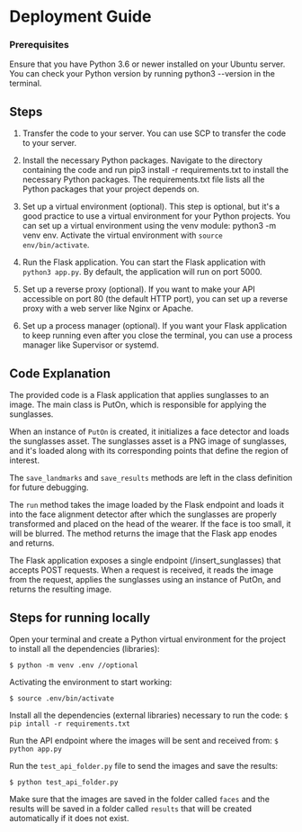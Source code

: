 # Deployment Guide
### Prerequisites
Ensure that you have Python 3.6 or newer installed on your Ubuntu server. You can check your Python version by running python3 --version in the terminal.

## Steps
1. Transfer the code to your server. You can use SCP to transfer the code to your server.

2. Install the necessary Python packages. Navigate to the directory containing the code and run pip3 install -r requirements.txt to install the necessary Python packages. The requirements.txt file lists all the Python packages that your project depends on.

3. Set up a virtual environment (optional). This step is optional, but it's a good practice to use a virtual environment for your Python projects. You can set up a virtual environment using the venv module: python3 -m venv env. Activate the virtual environment with `source env/bin/activate`.

4. Run the Flask application. You can start the Flask application with `python3 app.py`. By default, the application will run on port 5000.

5. Set up a reverse proxy (optional). If you want to make your API accessible on port 80 (the default HTTP port), you can set up a reverse proxy with a web server like Nginx or Apache.

6. Set up a process manager (optional). If you want your Flask application to keep running even after you close the terminal, you can use a process manager like Supervisor or systemd.

## Code Explanation
The provided code is a Flask application that applies sunglasses to an image. The main class is PutOn, which is responsible for applying the sunglasses.

When an instance of `PutOn` is created, it initializes a face detector and loads the sunglasses asset. The sunglasses asset is a PNG image of sunglasses, and it's loaded along with its corresponding points that define the region of interest.

The `save_landmarks` and `save_results` methods are left in the class definition for future debugging. 

The `run` method takes the image loaded by the Flask endpoint and loads it into the face alignment detector after which the sunglasses are properly transformed and placed on the head of the wearer. If the face is too small, it will be blurred. The method returns the image that the Flask app enodes and returns. 

The Flask application exposes a single endpoint (/insert_sunglasses) that accepts POST requests. When a request is received, it reads the image from the request, applies the sunglasses using an instance of PutOn, and returns the resulting image.

## Steps for running locally
Open your terminal and create a Python virtual environment for the project to install all the dependencies (libraries):

`$ python -m venv .env //optional`

Activating the environment to start working: 

`$ source .env/bin/activate `

Install all the dependencies (external libraries) necessary to run the code: 
`$ pip intall -r requirements.txt `

Run the API endpoint where the images will be sent and received from: 
`$ python app.py`

Run the `test_api_folder.py` file to send the images and save the results:

`$ python test_api_folder.py`

 Make sure that the images are saved in the folder called `faces` and the results will be saved in a folder called `results` that will be created automatically if it does not exist. 